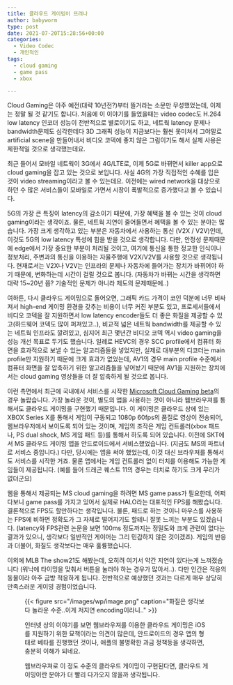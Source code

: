 ```yaml
---
title: 클라우드 게이밍이 뜨려나
author: babyworm
type: post
date: 2021-07-20T15:28:56+00:00
categories:
  - Video Codec
  - 개인적인
tags:
  - cloud gaming
  - game pass
  - xbox

---
```

Cloud Gaming은 아주 예전(대략 10년전?)부터 뜰거라는 소문만 무성했었는데, 이제는 정말 될 것 같기도 합니다. 처음에 이 이야기를 들었을때는 video codec도 H.264 low latency 인코더 성능이 전반적으로 별로이기도 하고, 네트웍 latency 문제나 bandwidth문제도 심각한데다 3D 그래픽 성능이 지금보다는 훨씬 못미쳐서 그야말로 artificial scene을 만들어내서 비디오 코덱에 좋지 않은 그림이기도 해서 실제 사용은 제한적일 것으로 생각했는데요. 

최근 들어서 모바일 네트웍이 3G에서 4G/LTE로, 이제 5G로 바뀌면서 killer app으로 cloud gaming을 잡고 있는 것으로 보입니다. 사실 4G의 가장 직접적인 수혜를 입은 것이 video streaming이라고 볼 수 있는데요. 이전에는 wired network을 대상으로 하던 수 많은 서비스들이 모바일로 가면서 시장이 폭발적으로 증가했다고 볼 수 있습니다. 

5G의 가장 큰 특징이 latency의 감소이기 때문에, 가장 혜택을 볼 수 있는 것이 cloud gaming이라는 생각이죠. 물론, 네트웍 지연이 줄어들면서 혜택을 볼 수 있는 분야는 많습니다. 가장 크게 생각하고 있는 부분은 자동차에서 사용하는 통신 (V2X / V2V)인데, 이것도 5G의 low latency 특성에 힘을 받을 것으로 생각합니다. 다만, 안정성 문제때문에 edge에서 가장 중요한 부분이 처리될 것이고, 여기에 통신을 통한 정교한 인식이나 정보처리, 주변과의 통신을 이용하는 자율주행에 V2X/V2V를 사용할 것으로 생각됩니다. 현재로서는 V2X나 V2V는 인프라의 문제나 자동차에 들어가는 장치가 바뀌어야 하기 때문에, 변화하는데 시간이 걸릴 것으로 봅니다. (자동차가 바뀌는 시간을 생각하면 대략 15~20년 쯤? 기술적인 문제가 아니라 제도의 문제때문에..)

여하튼, 다시 클라우드 게이밍으로 돌어오면, 그래픽 카드 가격이 코인 덕분에 너무 비싸져서 high-end 게이밍 환경을 갖추는 비용이 너무 커진 부분도 있고, 프로세서들에서 비디오 코덱을 잘 지원하면서 low latency encoder들도 더 좋은 화질을 제공할 수 있고(하드웨어 코덱도 많이 퍼져있고..), 비교적 넓은 네트웍 bandwidth를 제공할 수 있는 네트웍 인프라도 깔려있고, 심지어 최근 몇년간 비디오 코덱 역시 video gaming을 성능 개선 목표로 두기도 했습니다. 일례로 HEVC의 경우 SCC profile에서 컴퓨터 화면을 효과적으로 보낼 수 있는 알고리즘들을 넣었지만, 실제로 대부분의 디코더는 main profile만 지원하기 때문에 크게 효과가 없었는데, AV1의 경우 main profile 수준에서 컴퓨터 화면을 잘 압축하기 위한 알고리즘들을 넣어놨기 때문에 AV1을 지원하는 장치에서는 cloud gaming 영상들을 더 잘 압축하게 될 것으로 봅니다. 

이런 측면에서 최근에 국내에서 서비스를 시작한 <a rel="noreferrer noopener" href="http://Xbox Cloud Gaming" target="_blank">Microsoft Cloud Gaming beta</a>의 경우 놀랍습니다. 가장 놀라운 것이, 별도의 앱을 사용하는 것이 아니라 웹브라우져를 통해서도 클라우드 게이밍을 구현했기 때문입니다. 이 게이밍은 클라우드 상에 있는 XBOX Series X를 통해서 게임이 구동되고 1080p 60fps의 품질로 영상이 전송되어, 웹브라우저에서 보이도록 되어 있는 것이며, 게임의 조작은 게임 컨트롤러(xbox 패드나, PS dual shock, MS 게임 패드 등)를 통해서 하도록 되어 있습니다. 이전에 SKT에서 MS 클라우드 게이밍 앱을 안드로이드에서 서비스했었습니다. (지금도 MS의 파트너로 서비스 중입니다.) 다만, 당시에는 앱을 써야 했었는데, 이것 대신 브라우져를 통해서도 서비스를 시작한 거죠. 물론 앱에서는 게임 컨트롤러 없이 터치를 이용해도 가능한 게임들이 제공됩니다. (예를 들어 드래곤 퀘스트 11의 경우는 터치로 하기도 크게 무리가 없더군요)

웹을 통해서 제공되는 MS cloud gaming을 하려면 MS game pass가 필요한데, 어쩌다보니 game pass를 가지고 있어서 실제로 HALO라는 대표적인 FPS를 해봤습니다. 결론적으로 FPS도 할만하다는 생각입니다. 물론, 패드로 하는 것이니 마우스를 사용하는 FPS에 비하면 정확도가 그 자체로 떨어지기도 할테니 잘못 느끼는 부분도 있겠습니다. (latency와 FPS관련 논문을 보면 100ms 정도까지는 정밀도와 크게 관련이 없다는 결과가 있으니, 생각보다 일반적인 게이머는 그리 민감하지 않은 것이겠죠). 게임의 반응과 더불어, 화질도 생각보다는 매우 훌륭했습니다. 

이외에 MLB The show21도 해봤는데, 오히려 여기서 약간 지연이 있다는게 느껴졌습니다 (워낙에 타이밍을 맞춰서 버튼을 눌러야 하는 경우가 많아서..). 다만 인간은 적응의 동물이라 아주 금방 적응하게 됩니다. 전반적으로 예상했던 것과는 다르게 매우 상당히 만족스러운 게이밍 경험이었습니다.<figure class="wp-block-image size-large">

{{< figure src="/images/wp/image.png" caption="화질은 생각보다 놀라운 수준..이게 저지연 encoding이라니.." >}}

인터넷 상의 이야기를 보면 웹브라우져를 이용한 클라우드 게이밍은 iOS를 지원하기 위한 묘책이라는 의견이 많은데, 안드로이드의 경우 앱의 형태로 베타를 진행했던 것이나, 애플의 불명확한 과금 정책등을 생각하면, 충분히 이해가 되네요. 

웹브라우져로 이 정도 수준의 클라우드 게이밍이 구현된다면, 클라우드 게이밍이란 분야가 더 빨리 다가오지 않을까 생각됩니다.

 [1]: https://i0.wp.com/babyworm.net/wordpress/wp-content/uploads/2021/07/image.png
